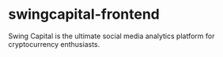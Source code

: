 # swingcapital-frontend
Swing Capital is the ultimate social media analytics platform for cryptocurrency enthusiasts. 
